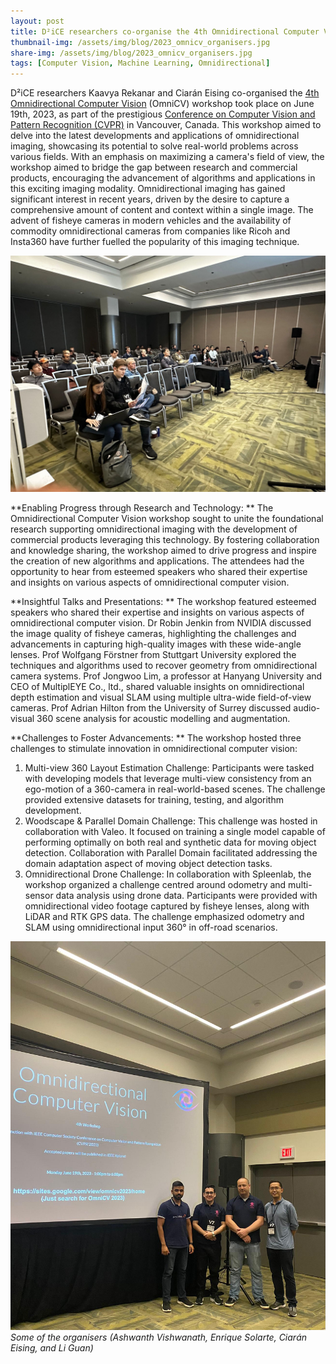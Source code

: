 ```yaml
---
layout: post
title: D²iCE researchers co-organise the 4th Omnidirectional Computer Vision Workshop at CVPR'2023
thumbnail-img: /assets/img/blog/2023_omnicv_organisers.jpg
share-img: /assets/img/blog/2023_omnicv_organisers.jpg
tags: [Computer Vision, Machine Learning, Omnidirectional]
---
```

D²iCE researchers Kaavya Rekanar and Ciarán Eising co-organised the [4th Omnidirectional Computer Vision](https://sites.google.com/view/omnicv2023) (OmniCV) workshop took place on June 19th, 2023, as part of the prestigious [Conference on Computer Vision and Pattern Recognition (CVPR)](https://cvpr2023.thecvf.com/) in Vancouver, Canada. This workshop aimed to delve into the latest developments and applications of omnidirectional imaging, showcasing its potential to solve real-world problems across various fields. With an emphasis on maximizing a camera's field of view, the workshop aimed to bridge the gap between research and commercial products, encouraging the advancement of algorithms and applications in this exciting imaging modality.
Omnidirectional imaging has gained significant interest in recent years, driven by the desire to capture a comprehensive amount of content and context within a single image. The advent of fisheye cameras in modern vehicles and the availability of commodity omnidirectional cameras from companies like Ricoh and Insta360 have further fuelled the popularity of this imaging technique. 

![Attendees at OmniCV 2023](/assets/img/blog/2023_omnicv_crowd.jpg)

**Enabling Progress through Research and Technology: **
The Omnidirectional Computer Vision workshop sought to unite the foundational research supporting omnidirectional imaging with the development of commercial products leveraging this technology. By fostering collaboration and knowledge sharing, the workshop aimed to drive progress and inspire the creation of new algorithms and applications. The attendees had the opportunity to hear from esteemed speakers who shared their expertise and insights on various aspects of omnidirectional computer vision.

**Insightful Talks and Presentations:  **
The workshop featured esteemed speakers who shared their expertise and insights on various aspects of omnidirectional computer vision. Dr Robin Jenkin from NVIDIA discussed the image quality of fisheye cameras, highlighting the challenges and advancements in capturing high-quality images with these wide-angle lenses. Prof Wolfgang Förstner from Stuttgart University explored the techniques and algorithms used to recover geometry from omnidirectional camera systems. Prof Jongwoo Lim, a professor at Hanyang University and CEO of MultiplEYE Co., ltd., shared valuable insights on omnidirectional depth estimation and visual SLAM using multiple ultra-wide field-of-view cameras. Prof Adrian Hilton from the University of Surrey discussed audio-visual 360 scene analysis for acoustic modelling and augmentation.

**Challenges to Foster Advancements: **
The workshop hosted three challenges to stimulate innovation in omnidirectional computer vision:
1.	Multi-view 360 Layout Estimation Challenge:  Participants were tasked with developing models that leverage multi-view consistency from an ego-motion of a 360-camera in real-world-based scenes. The challenge provided extensive datasets for training, testing, and algorithm development. 
2.	Woodscape & Parallel Domain Challenge: This challenge was hosted in collaboration with Valeo. It focused on training a single model capable of performing optimally on both real and synthetic data for moving object detection. Collaboration with Parallel Domain facilitated addressing the domain adaptation aspect of moving object detection tasks.
3.	Omnidirectional Drone Challenge: In collaboration with Spleenlab, the workshop organized a challenge centred around odometry and multi-sensor data analysis using drone data. Participants were provided with omnidirectional video footage captured by fisheye lenses, along with LiDAR and RTK GPS data. The challenge emphasized odometry and SLAM using omnidirectional input 360° in off-road scenarios.

![Attendees at OmniCV 2023](/assets/img/blog/2023_omnicv_organisers.jpg)
_Some of the organisers (Ashwanth Vishwanath, Enrique Solarte, Ciarán Eising, and Li Guan)_
